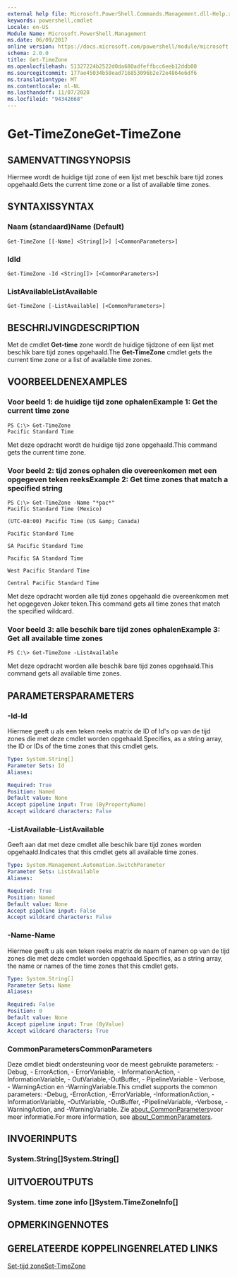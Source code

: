```yaml
---
external help file: Microsoft.PowerShell.Commands.Management.dll-Help.xml
keywords: powershell,cmdlet
Locale: en-US
Module Name: Microsoft.PowerShell.Management
ms.date: 06/09/2017
online version: https://docs.microsoft.com/powershell/module/microsoft.powershell.management/get-timezone?view=powershell-5.1&WT.mc_id=ps-gethelp
schema: 2.0.0
title: Get-TimeZone
ms.openlocfilehash: 51327224b2522d0da680adfeffbcc6eeb12ddb00
ms.sourcegitcommit: 177ae45034b58ead716853096b2e72e4864e6df6
ms.translationtype: MT
ms.contentlocale: nl-NL
ms.lasthandoff: 11/07/2020
ms.locfileid: "94342668"
---
```

# <span data-ttu-id="9fe5e-103">Get-TimeZone</span><span class="sxs-lookup"><span data-stu-id="9fe5e-103">Get-TimeZone</span></span>

## <span data-ttu-id="9fe5e-104">SAMENVATTING</span><span class="sxs-lookup"><span data-stu-id="9fe5e-104">SYNOPSIS</span></span>
<span data-ttu-id="9fe5e-105">Hiermee wordt de huidige tijd zone of een lijst met beschik bare tijd zones opgehaald.</span><span class="sxs-lookup"><span data-stu-id="9fe5e-105">Gets the current time zone or a list of available time zones.</span></span>

## <span data-ttu-id="9fe5e-106">SYNTAXIS</span><span class="sxs-lookup"><span data-stu-id="9fe5e-106">SYNTAX</span></span>

### <span data-ttu-id="9fe5e-107">Naam (standaard)</span><span class="sxs-lookup"><span data-stu-id="9fe5e-107">Name (Default)</span></span>

```
Get-TimeZone [[-Name] <String[]>] [<CommonParameters>]
```

### <span data-ttu-id="9fe5e-108">Id</span><span class="sxs-lookup"><span data-stu-id="9fe5e-108">Id</span></span>

```
Get-TimeZone -Id <String[]> [<CommonParameters>]
```

### <span data-ttu-id="9fe5e-109">ListAvailable</span><span class="sxs-lookup"><span data-stu-id="9fe5e-109">ListAvailable</span></span>

```
Get-TimeZone [-ListAvailable] [<CommonParameters>]
```

## <span data-ttu-id="9fe5e-110">BESCHRIJVING</span><span class="sxs-lookup"><span data-stu-id="9fe5e-110">DESCRIPTION</span></span>

<span data-ttu-id="9fe5e-111">Met de cmdlet **Get-time** zone wordt de huidige tijdzone of een lijst met beschik bare tijd zones opgehaald.</span><span class="sxs-lookup"><span data-stu-id="9fe5e-111">The **Get-TimeZone** cmdlet gets the current time zone or a list of available time zones.</span></span>

## <span data-ttu-id="9fe5e-112">VOORBEELDEN</span><span class="sxs-lookup"><span data-stu-id="9fe5e-112">EXAMPLES</span></span>

### <span data-ttu-id="9fe5e-113">Voor beeld 1: de huidige tijd zone ophalen</span><span class="sxs-lookup"><span data-stu-id="9fe5e-113">Example 1: Get the current time zone</span></span>

```
PS C:\> Get-TimeZone
Pacific Standard Time
```

<span data-ttu-id="9fe5e-114">Met deze opdracht wordt de huidige tijd zone opgehaald.</span><span class="sxs-lookup"><span data-stu-id="9fe5e-114">This command gets the current time zone.</span></span>

### <span data-ttu-id="9fe5e-115">Voor beeld 2: tijd zones ophalen die overeenkomen met een opgegeven teken reeks</span><span class="sxs-lookup"><span data-stu-id="9fe5e-115">Example 2: Get time zones that match a specified string</span></span>

```
PS C:\> Get-TimeZone -Name "*pac*"
Pacific Standard Time (Mexico)

(UTC-08:00) Pacific Time (US &amp; Canada)

Pacific Standard Time

SA Pacific Standard Time

Pacific SA Standard Time

West Pacific Standard Time

Central Pacific Standard Time
```

<span data-ttu-id="9fe5e-116">Met deze opdracht worden alle tijd zones opgehaald die overeenkomen met het opgegeven Joker teken.</span><span class="sxs-lookup"><span data-stu-id="9fe5e-116">This command gets all time zones that match the specified wildcard.</span></span>

### <span data-ttu-id="9fe5e-117">Voor beeld 3: alle beschik bare tijd zones ophalen</span><span class="sxs-lookup"><span data-stu-id="9fe5e-117">Example 3: Get all available time zones</span></span>

```
PS C:\> Get-TimeZone -ListAvailable
```

<span data-ttu-id="9fe5e-118">Met deze opdracht worden alle beschik bare tijd zones opgehaald.</span><span class="sxs-lookup"><span data-stu-id="9fe5e-118">This command gets all available time zones.</span></span>

## <span data-ttu-id="9fe5e-119">PARAMETERS</span><span class="sxs-lookup"><span data-stu-id="9fe5e-119">PARAMETERS</span></span>

### <span data-ttu-id="9fe5e-120">-Id</span><span class="sxs-lookup"><span data-stu-id="9fe5e-120">-Id</span></span>

<span data-ttu-id="9fe5e-121">Hiermee geeft u als een teken reeks matrix de ID of Id's op van de tijd zones die met deze cmdlet worden opgehaald.</span><span class="sxs-lookup"><span data-stu-id="9fe5e-121">Specifies, as a string array, the ID or IDs of the time zones that this cmdlet gets.</span></span>

```yaml
Type: System.String[]
Parameter Sets: Id
Aliases:

Required: True
Position: Named
Default value: None
Accept pipeline input: True (ByPropertyName)
Accept wildcard characters: False
```

### <span data-ttu-id="9fe5e-122">-ListAvailable</span><span class="sxs-lookup"><span data-stu-id="9fe5e-122">-ListAvailable</span></span>

<span data-ttu-id="9fe5e-123">Geeft aan dat met deze cmdlet alle beschik bare tijd zones worden opgehaald.</span><span class="sxs-lookup"><span data-stu-id="9fe5e-123">Indicates that this cmdlet gets all available time zones.</span></span>

```yaml
Type: System.Management.Automation.SwitchParameter
Parameter Sets: ListAvailable
Aliases:

Required: True
Position: Named
Default value: None
Accept pipeline input: False
Accept wildcard characters: False
```

### <span data-ttu-id="9fe5e-124">-Name</span><span class="sxs-lookup"><span data-stu-id="9fe5e-124">-Name</span></span>

<span data-ttu-id="9fe5e-125">Hiermee geeft u als een teken reeks matrix de naam of namen op van de tijd zones die met deze cmdlet worden opgehaald.</span><span class="sxs-lookup"><span data-stu-id="9fe5e-125">Specifies, as a string array, the name or names of the time zones that this cmdlet gets.</span></span>

```yaml
Type: System.String[]
Parameter Sets: Name
Aliases:

Required: False
Position: 0
Default value: None
Accept pipeline input: True (ByValue)
Accept wildcard characters: True
```

### <span data-ttu-id="9fe5e-126">CommonParameters</span><span class="sxs-lookup"><span data-stu-id="9fe5e-126">CommonParameters</span></span>

<span data-ttu-id="9fe5e-127">Deze cmdlet biedt ondersteuning voor de meest gebruikte parameters: -Debug, - ErrorAction, - ErrorVariable, - InformationAction, -InformationVariable, - OutVariable,-OutBuffer, - PipelineVariable - Verbose, - WarningAction en -WarningVariable.</span><span class="sxs-lookup"><span data-stu-id="9fe5e-127">This cmdlet supports the common parameters: -Debug, -ErrorAction, -ErrorVariable, -InformationAction, -InformationVariable, -OutVariable, -OutBuffer, -PipelineVariable, -Verbose, -WarningAction, and -WarningVariable.</span></span> <span data-ttu-id="9fe5e-128">Zie [about_CommonParameters](https://go.microsoft.com/fwlink/?LinkID=113216)voor meer informatie.</span><span class="sxs-lookup"><span data-stu-id="9fe5e-128">For more information, see [about_CommonParameters](https://go.microsoft.com/fwlink/?LinkID=113216).</span></span>

## <span data-ttu-id="9fe5e-129">INVOER</span><span class="sxs-lookup"><span data-stu-id="9fe5e-129">INPUTS</span></span>

### <span data-ttu-id="9fe5e-130">System.String[]</span><span class="sxs-lookup"><span data-stu-id="9fe5e-130">System.String[]</span></span>

## <span data-ttu-id="9fe5e-131">UITVOER</span><span class="sxs-lookup"><span data-stu-id="9fe5e-131">OUTPUTS</span></span>

### <span data-ttu-id="9fe5e-132">System. time zone info []</span><span class="sxs-lookup"><span data-stu-id="9fe5e-132">System.TimeZoneInfo[]</span></span>

## <span data-ttu-id="9fe5e-133">OPMERKINGEN</span><span class="sxs-lookup"><span data-stu-id="9fe5e-133">NOTES</span></span>

## <span data-ttu-id="9fe5e-134">GERELATEERDE KOPPELINGEN</span><span class="sxs-lookup"><span data-stu-id="9fe5e-134">RELATED LINKS</span></span>

[<span data-ttu-id="9fe5e-135">Set-tijd zone</span><span class="sxs-lookup"><span data-stu-id="9fe5e-135">Set-TimeZone</span></span>](Set-TimeZone.md)
